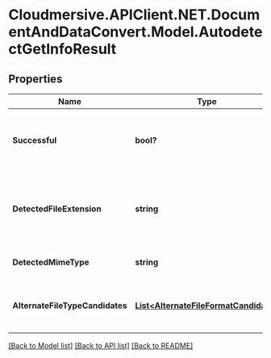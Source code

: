 # Cloudmersive.APIClient.NET.DocumentAndDataConvert.Model.AutodetectGetInfoResult
## Properties

Name | Type | Description | Notes
------------ | ------------- | ------------- | -------------
**Successful** | **bool?** | True if the operation was successful, false otherwise | [optional] 
**DetectedFileExtension** | **string** | Detected file extension of the file format, with a leading period | [optional] 
**DetectedMimeType** | **string** | MIME type of this file extension | [optional] 
**AlternateFileTypeCandidates** | [**List&lt;AlternateFileFormatCandidate&gt;**](AlternateFileFormatCandidate.md) | Alternate file type options and their probability | [optional] 

[[Back to Model list]](../README.md#documentation-for-models) [[Back to API list]](../README.md#documentation-for-api-endpoints) [[Back to README]](../README.md)

